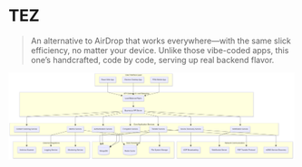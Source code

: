 # TEZ

> An alternative to AirDrop that works everywhere—with the same slick efficiency, no matter your device. Unlike those vibe-coded apps, this one’s handcrafted, code by code, serving up real backend flavor.

![System Design](./system_design.png)
